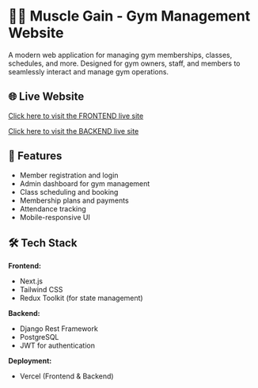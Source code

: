 # 🏋️‍♂️ Muscle Gain - Gym Management Website

A modern web application for managing gym memberships, classes, schedules, and more. Designed for gym owners, staff, and members to seamlessly interact and manage gym operations.

## 🌐 Live Website

[Click here to visit the FRONTEND live site](https://gym-management-client-lilac.vercel.app/)

[Click here to visit the BACKEND live site](https://gym-management-henna.vercel.app/)

## 🚀 Features

- Member registration and login
- Admin dashboard for gym management
- Class scheduling and booking
- Membership plans and payments
- Attendance tracking
- Mobile-responsive UI

## 🛠️ Tech Stack

**Frontend:**

- Next.js
- Tailwind CSS
- Redux Toolkit (for state management)

**Backend:**

- Django Rest Framework
- PostgreSQL
- JWT for authentication

**Deployment:**

- Vercel (Frontend & Backend)
